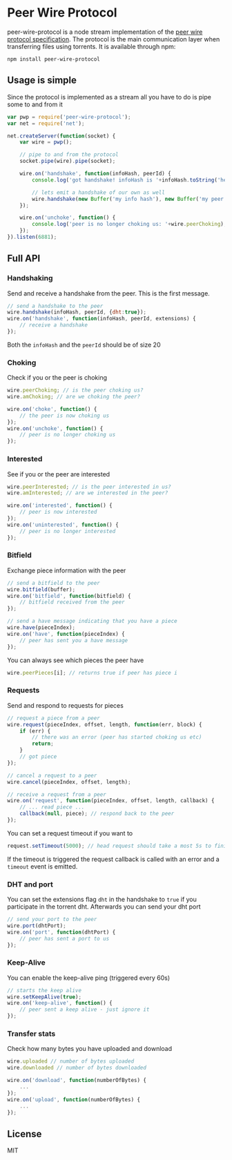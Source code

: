 # Peer Wire Protocol

peer-wire-protocol is a node stream implementation of the [peer wire protocol specification](https://wiki.theory.org/BitTorrentSpecification#Peer_wire_protocol_.28TCP.29).
The protocol is the main communication layer when transferring files using torrents.
It is available through npm:

	npm install peer-wire-protocol

## Usage is simple

Since the protocol is implemented as a stream all you have to do is pipe some to and from it

``` js
var pwp = require('peer-wire-protocol');
var net = require('net');

net.createServer(function(socket) {
	var wire = pwp();

	// pipe to and from the protocol
	socket.pipe(wire).pipe(socket);

	wire.on('handshake', function(infoHash, peerId) {
		console.log('got handshake! infoHash is '+infoHash.toString('hex'));

		// lets emit a handshake of our own as well
		wire.handshake(new Buffer('my info hash'), new Buffer('my peer id'));
	});

	wire.on('unchoke', function() {
		console.log('peer is no longer choking us: '+wire.peerChoking);
	});
}).listen(6881);
```

## Full API

### Handshaking

Send and receive a handshake from the peer. This is the first message.

``` js
// send a handshake to the peer
wire.handshake(infoHash, peerId, {dht:true});
wire.on('handshake', function(infoHash, peerId, extensions) {
	// receive a handshake
});
```

Both the `infoHash` and the `peerId` should be of size 20

### Choking

Check if you or the peer is choking

``` js
wire.peerChoking; // is the peer choking us?
wire.amChoking; // are we choking the peer?

wire.on('choke', function() {
	// the peer is now choking us
});
wire.on('unchoke', function() {
	// peer is no longer choking us
});
```

### Interested

See if you or the peer are interested

``` js
wire.peerInterested; // is the peer interested in us?
wire.amInterested; // are we interested in the peer?

wire.on('interested', function() {
	// peer is now interested
});
wire.on('uninterested', function() {
	// peer is no longer interested
});
```

### Bitfield

Exchange piece information with the peer

``` js
// send a bitfield to the peer
wire.bitfield(buffer);
wire.on('bitfield', function(bitfield) {
	// bitfield received from the peer
});

// send a have message indicating that you have a piece
wire.have(pieceIndex);
wire.on('have', function(pieceIndex) {
	// peer has sent you a have message
});
```

You can always see which pieces the peer have

``` js
wire.peerPieces[i]; // returns true if peer has piece i
```

### Requests

Send and respond to requests for pieces

``` js
// request a piece from a peer
wire.request(pieceIndex, offset, length, function(err, block) {
	if (err) {
		// there was an error (peer has started choking us etc)
		return;
	}
	// got piece
});

// cancel a request to a peer
wire.cancel(pieceIndex, offset, length);

// receive a request from a peer
wire.on('request', function(pieceIndex, offset, length, callback) {
	// ... read piece ...
	callback(null, piece); // respond back to the peer
});
```

You can set a request timeout if you want to

``` js
request.setTimeout(5000); // head request should take a most 5s to finish
```

If the timeout is triggered the request callback is called with an error and a `timeout` event is emitted.

### DHT and port

You can set the extensions flag `dht` in the handshake to `true` if you participate in the torrent dht.
Afterwards you can send your dht port

``` js
// send your port to the peer
wire.port(dhtPort);
wire.on('port', function(dhtPort) {
	// peer has sent a port to us
});
```

### Keep-Alive

You can enable the keep-alive ping (triggered every 60s)

``` js
// starts the keep alive
wire.setKeepAlive(true);
wire.on('keep-alive', function() {
	// peer sent a keep alive - just ignore it
});
```

### Transfer stats

Check how many bytes you have uploaded and download

``` js
wire.uploaded // number of bytes uploaded
wire.downloaded // number of bytes downloaded

wire.on('download', function(numberOfBytes) {
	...
});
wire.on('upload', function(numberOfBytes) {
	...
});
```

## License

MIT